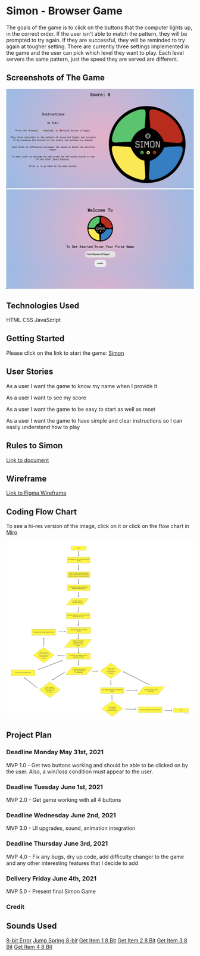 # Simon - Browser Game

The goals of the game is to click on the buttons that the computer lights up, in the correct order.  If the user isn't able to match the pattern, they will be prompted to try again.  If they are successful, they will be reminded to try again at tougher setting. There are currently three settings implemented in the game and the user can pick which level they want to play. Each level servers the same pattern, just the speed they are served are different.

## Screenshots of The Game

![](process-images/Simon%201.png)
![](process-images/Simon%202.png)

## Technologies Used

HTML
CSS
JavaScript

## Getting Started

Please click on the link to start the game: [Simon](https://pages.git.generalassemb.ly/eraynai/simon-game/)

## User Stories

As a user I want the game to know my name when I provide it

As a user I want to see my score

As a user I want the game to be easy to start as well as reset

As a user I want the game to have simple and clear instructions so I can easily understand how to play

## Rules to Simon

[Link to document](https://docs.google.com/document/d/1PZ9YwoeWGahjrJURP2c_sXJhdLENRYsss8-CMEqDNDU/edit?usp=sharing)

## Wireframe

[Link to Figma Wireframe](https://www.figma.com/proto/M4ZNCjbKyDJBANpsFDYBn7/Simon-Wireframe?node-id=1%3A2&scaling=min-zoom&page-id=0%3A1)

## Coding Flow Chart
To see a hi-res version of the image, click on it or click on the flow chart in [Miro](https://miro.com/app/board/o9J_lBrbB_Q=/)

![](process-images/simon-flow-chart.jpg)

## Project Plan

### Deadline Monday May 31st, 2021

MVP 1.0 - Get two buttons working and should be able to be clicked on by the user.  Also, a win/loss condition must appear to the user.


### Deadline Tuesday June 1st, 2021

MVP 2.0 - Get game working with all 4 buttons

### Deadline Wednesday June 2nd, 2021

MVP 3.0 - UI upgrades, sound, animation integration 

### Deadline Thursday June 3rd, 2021

MVP 4.0 - Fix any bugs, dry up code, add difficulty changer to the game and any other interesting features that I decide to add

### Delivery Friday June 4th, 2021

MVP 5.0 - Present final Simon Game

### Credit

## Sounds Used

[8-bit Error](https://freesound.org/people/Mrthenoronha/sounds/510775/)
[Jump Spring 8-bit](https://freesound.org/people/Mrthenoronha/sounds/521268/)
[Get Item 1 8 Bit](https://freesound.org/people/Mrthenoronha/sounds/516827/)
[Get Item 2 8 Bit](https://freesound.org/people/Mrthenoronha/sounds/516826/)
[Get Item 3 8 Bit](https://freesound.org/people/Mrthenoronha/sounds/516825/)
[Get Item 4 8 Bit](https://freesound.org/people/Mrthenoronha/sounds/516824/)
